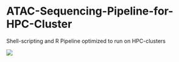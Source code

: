 # ATAC-Sequencing-Pipeline-for-HPC-Cluster
Shell-scripting and R Pipeline optimized to run on HPC-clusters 

![](images/flowchart.png)
